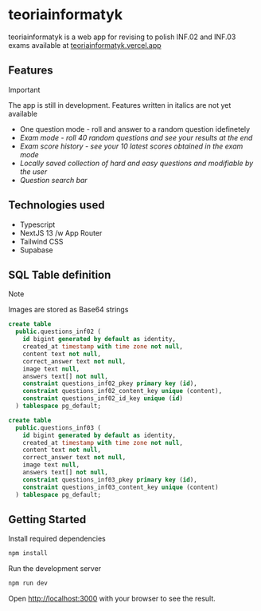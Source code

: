 # teoriainformatyk

teoriainformatyk is a web app for revising to polish INF.02 and INF.03 exams available at [teoriainformatyk.vercel.app](https://teoriainformatyk.vercel.app)

## Features

> [!IMPORTANT]
> The app is still in development. Features written in italics are not yet available

- One question mode - roll and answer to a random question idefinetely
- _Exam mode - roll 40 random questions and see your results at the end_
- _Exam score history - see your 10 latest scores obtained in the exam mode_
- _Locally saved collection of hard and easy questions and modifiable by the user_
- _Question search bar_

## Technologies used

- Typescript
- NextJS 13 /w App Router
- Tailwind CSS
- Supabase

## SQL Table definition

> [!NOTE]
> Images are stored as Base64 strings

```sql
create table
  public.questions_inf02 (
    id bigint generated by default as identity,
    created_at timestamp with time zone not null,
    content text not null,
    correct_answer text not null,
    image text null,
    answers text[] not null,
    constraint questions_inf02_pkey primary key (id),
    constraint questions_inf02_content_key unique (content),
    constraint questions_inf02_id_key unique (id)
  ) tablespace pg_default;
```

```sql
create table
  public.questions_inf03 (
    id bigint generated by default as identity,
    created_at timestamp with time zone not null,
    content text not null,
    correct_answer text not null,
    image text null,
    answers text[] not null,
    constraint questions_inf03_pkey primary key (id),
    constraint questions_inf03_content_key unique (content)
  ) tablespace pg_default;
```

## Getting Started

Install required dependencies

```bash
npm install
```

Run the development server

```bash
npm run dev
```

Open [http://localhost:3000](http://localhost:3000) with your browser to see the result.
